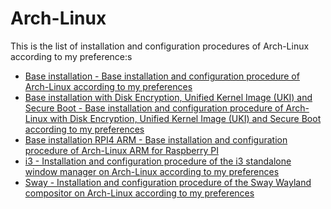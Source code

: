 # Arch-Linux

This is the list of installation and configuration procedures of Arch-Linux according to my preference:s

- [Base installation - Base installation and configuration procedure of Arch-Linux according to my preferences](https://github.com/Antiz96/Linux-Desktop/blob/main/Arch-Linux/Base_installation.md)
- [Base installation with Disk Encryption, Unified Kernel Image (UKI) and Secure Boot - Base installation and configuration procedure of Arch-Linux with Disk Encryption, Unified Kernel Image (UKI) and Secure Boot according to my preferences](https://github.com/Antiz96/Linux-Desktop/blob/main/Arch-Linux/Base_installation_with_disk_encryption_UKI_and_Secure_Boot.md)
- [Base installation RPI4 ARM - Base installation and configuration procedure of Arch-Linux ARM for Raspberry PI](https://github.com/Antiz96/Linux-Desktop/blob/main/Arch-Linux/Base_installation_RPI4_ARM.md)
- [i3 - Installation and configuration procedure of the i3 standalone window manager on Arch-Linux according to my preferences](https://github.com/Antiz96/Linux-Desktop/blob/main/Arch-Linux/i3.md)
- [Sway - Installation and configuration procedure of the Sway Wayland compositor on Arch-Linux according to my preferences](https://github.com/Antiz96/Linux-Desktop/blob/main/Arch-Linux/Sway.md)

